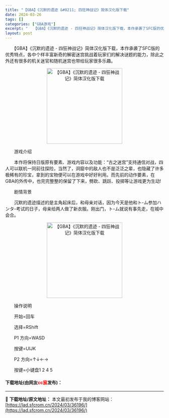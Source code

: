 ```yaml
---
title: "【GBA】《沉默的遗迹 &#8211; 四狂神战记》简体汉化版下载"
date: 2024-03-26
tags: []
categories: ["GBA游戏"]
excerpt: "　　【GBA】《沉默的遗迹 - 四狂神战记》简体汉化版下载，本作承袭了SFC版的优秀特点，各中个样丰富新奇的解密迷宫挑战着玩家们的解决谜题的能力，除此之外还有很多的机关迷官和随机迷宫也带给玩家很多乐趣。 　　游戏介绍 　　本作将保持日版原有要素、游戏内容以及功能：&ldquo;古之迷宫&rdquo;&hellip;"
layout: post
---
```


 <p>　　【GBA】《沉默的遗迹 - 四狂神战记》简体汉化版下载，本作承袭了SFC版的优秀特点，各中个样丰富新奇的解密迷宫挑战着玩家们的解决谜题的能力，除此之外还有很多的机关迷官和随机迷宫也带给玩家很多乐趣。</p> <p align="center"><img align="" border="0" src="https://lad.sfcrom.cn/wp-content/uploads/2024/03/20240326_66026354a3b96.png" width="240" alt="【GBA】《沉默的遗迹 - 四狂神战记》简体汉化版下载" /></p> <p>　　游戏介绍</p> <p>　　本作将保持日版原有要素、游戏内容以及功能：&ldquo;古之迷宫&rdquo;支持通信对战，四人可以联机一同前往探险，当然了，洞窟中的敌人也不是泛泛之辈，也隐藏了许多极稀有的珍宝，拿到的宝物便可以在游戏中好好利用。而先前的动作要素，在GBA的外传中，也完完整整的保留了下来，劈砍、跳跃、投掷等让游戏更为生动!</p> <p>　　剧情背景</p> <p>　　沉默的遗迹描述的是主角起床后，和母亲对话，因为今天是他和ト-ム参加ハンタ-考试的日子，母亲给两人做了新衣服。刚出门，ト-ム就说有事先走，在城中会合。</p> <p align="center"><img align="" border="0" src="https://lad.sfcrom.cn/wp-content/uploads/2024/03/20240326_660263550eec8.png" width="240" alt="【GBA】《沉默的遗迹 - 四狂神战记》简体汉化版下载" /></p> <p>　　操作说明</p> <p>　　开始=回车</p> <p>　　选择=RShift</p> <p>　　P1 方向=WASD</p> <p>　　按键=UIJK</p> <p>　　P2 方向=&uarr;&darr;&larr;&rarr;</p> <p>　　按键=小键盘1 2 4 5</p> <p><h4>下载地址(由网友<font color="red">cc宸</font>发布)：</h4></p> 

---
📖 **下载地址/原文地址：** 本文最初发布于我的博客网站：[https://lad.sfcrom.cn/2024/03/36196/](https://lad.sfcrom.cn/2024/03/36196/)
